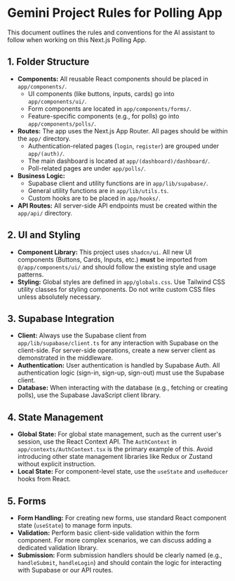 # Gemini Project Rules for Polling App

This document outlines the rules and conventions for the AI assistant to follow when working on this Next.js Polling App.

## 1. Folder Structure

- **Components:** All reusable React components should be placed in `app/components/`.
    - UI components (like buttons, inputs, cards) go into `app/components/ui/`.
    - Form components are located in `app/components/forms/`.
    - Feature-specific components (e.g., for polls) go into `app/components/polls/`.
- **Routes:** The app uses the Next.js App Router. All pages should be within the `app/` directory.
    - Authentication-related pages (`login`, `register`) are grouped under `app/(auth)/`.
    - The main dashboard is located at `app/(dashboard)/dashboard/`.
    - Poll-related pages are under `app/polls/`.
- **Business Logic:**
    - Supabase client and utility functions are in `app/lib/supabase/`.
    - General utility functions are in `app/lib/utils.ts`.
    - Custom hooks are to be placed in `app/hooks/`.
- **API Routes:** All server-side API endpoints must be created within the `app/api/` directory.

## 2. UI and Styling

- **Component Library:** This project uses `shadcn/ui`. All new UI components (Buttons, Cards, Inputs, etc.) **must** be imported from `@/app/components/ui/` and should follow the existing style and usage patterns.
- **Styling:** Global styles are defined in `app/globals.css`. Use Tailwind CSS utility classes for styling components. Do not write custom CSS files unless absolutely necessary.

## 3. Supabase Integration

- **Client:** Always use the Supabase client from `app/lib/supabase/client.ts` for any interaction with Supabase on the client-side. For server-side operations, create a new server client as demonstrated in the middleware.
- **Authentication:** User authentication is handled by Supabase Auth. All authentication logic (sign-in, sign-up, sign-out) must use the Supabase client.
- **Database:** When interacting with the database (e.g., fetching or creating polls), use the Supabase JavaScript client library.

## 4. State Management

- **Global State:** For global state management, such as the current user's session, use the React Context API. The `AuthContext` in `app/contexts/AuthContext.tsx` is the primary example of this. Avoid introducing other state management libraries like Redux or Zustand without explicit instruction.
- **Local State:** For component-level state, use the `useState` and `useReducer` hooks from React.

## 5. Forms

- **Form Handling:** For creating new forms, use standard React component state (`useState`) to manage form inputs.
- **Validation:** Perform basic client-side validation within the form component. For more complex scenarios, we can discuss adding a dedicated validation library.
- **Submission:** Form submission handlers should be clearly named (e.g., `handleSubmit`, `handleLogin`) and should contain the logic for interacting with Supabase or our API routes.
